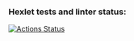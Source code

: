 ### Hexlet tests and linter status:
[![Actions Status](https://github.com/shurikyarik/qa-engineer-project-84/actions/workflows/hexlet-check.yml/badge.svg)](https://github.com/shurikyarik/qa-engineer-project-84/actions)